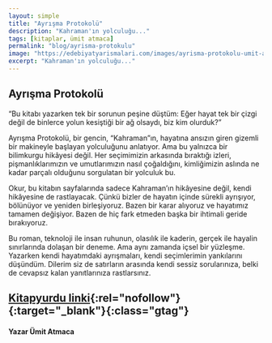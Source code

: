 ```yaml
---
layout: simple
title: "Ayrışma Protokolü"
description: "Kahraman'ın yolculuğu..."
tags: [kitaplar, ümit atmaca]
permalink: "blog/ayrisma-protokulu"
image: "https://edebiyatyarismalari.com/images/ayrisma-protokolu-umit-atmaca.jpeg"
excerpt: "Kahraman'ın yolculuğu..."
---
```


## Ayrışma Protokolü

“Bu kitabı yazarken tek bir sorunun peşine düştüm: Eğer hayat tek bir çizgi değil de binlerce yolun kesiştiği bir ağ olsaydı, biz kim olurduk?”

Ayrışma Protokolü, bir gencin, “Kahraman”ın, hayatına ansızın giren gizemli bir makineyle başlayan yolculuğunu anlatıyor. Ama bu yalnızca bir bilimkurgu hikâyesi değil. Her seçimimizin arkasında bıraktığı izleri, pişmanlıklarımızın ve umutlarımızın nasıl çoğaldığını, kimliğimizin aslında ne kadar parçalı olduğunu sorgulatan bir yolculuk bu.

Okur, bu kitabın sayfalarında sadece Kahraman’ın hikâyesine değil, kendi hikâyesine de rastlayacak. Çünkü bizler de hayatın içinde sürekli ayrışıyor, bölünüyor ve yeniden birleşiyoruz. Bazen bir karar alıyoruz ve hayatımız tamamen değişiyor. Bazen de hiç fark etmeden başka bir ihtimali geride bırakıyoruz.

Bu roman, teknoloji ile insan ruhunun, olasılık ile kaderin, gerçek ile hayalin sınırlarında dolaşan bir deneme. Ama aynı zamanda içsel bir yüzleşme. Yazarken kendi hayatımdaki ayrışmaları, kendi seçimlerimin yankılarını düşündüm. Dilerim siz de satırların arasında kendi sessiz sorularınıza, belki de cevapsız kalan yanıtlarınıza rastlarsınız.

## [Kitapyurdu linki](https://www.kitapyurdu.com/kitap/ayrisma-protokolu/731719.html?ref=edebiyatyarismalari.com){:rel="nofollow"}{:target="_blank"}{:class="gtag"}

#### Yazar Ümit Atmaca
